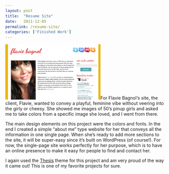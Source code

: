 ```yaml
---
layout: post
title:  "Resume Site"
date:   2011-12-05
permalink: /resume-site/
categories: ['Finished Work']
---
```


<img src="/images/resume-site.png" class="post-thumb alignleft">For Flavie Bagnol‘s site, the client, Flavie, wanted to convey a playful, feminine vibe without veering into the girly or cheesy. She showed me images of 50’s pinup girls and asked me to take colors from a specific image she loved, and I went from there.

The main design elements on this project were the colors and fonts. In the end I created a simple “about me” type website for her that conveys all the information in one single page. When she’s ready to add more sections to the site, it will be super-easy since it’s built on WordPress (of course!). For now, the single-page site works perfectly for her purpose, which is to have an online presence to make it easy for people to find and contact her.

I again used the [Thesis](http://diythemes.com/) theme for this project and am very proud of the way it came out! This is one of my favorite projects for sure.
